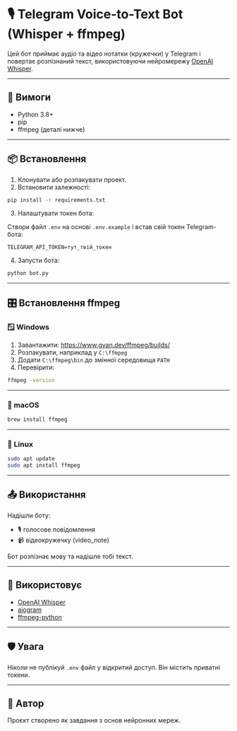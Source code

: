 # 🎙️ Telegram Voice-to-Text Bot (Whisper + ffmpeg)

Цей бот приймає аудіо та відео нотатки (кружечки) у Telegram і повертає розпізнаний текст, використовуючи нейромережу [OpenAI Whisper](https://github.com/openai/whisper).

---

## 🔧 Вимоги

- Python 3.8+
- pip
- ffmpeg (деталі нижче)

---

## 📦 Встановлення

1. Клонувати або розпакувати проект.
2. Встановити залежності:

```bash
pip install -r requirements.txt
```

3. Налаштувати токен бота:

Створи файл `.env` на основі `.env.example` і встав свій токен Telegram-бота:

```
TELEGRAM_API_TOKEN=тут_твій_токен
```

4. Запусти бота:

```bash
python bot.py
```

---

## 🎛️ Встановлення ffmpeg

### 🪟 Windows

1. Завантажити: https://www.gyan.dev/ffmpeg/builds/
2. Розпакувати, наприклад у `C:\ffmpeg`
3. Додати `C:\ffmpeg\bin` до змінної середовища `PATH`
4. Перевірити:

```bash
ffmpeg -version
```

---

### 🍎 macOS

```bash
brew install ffmpeg
```

---

### 🐧 Linux

```bash
sudo apt update
sudo apt install ffmpeg
```

---

## 📤 Використання

Надішли боту:
- 🎙️ голосове повідомлення
- 📹 відеокружечку (video_note)

Бот розпізнає мову та надішле тобі текст.

---

## 🧠 Використовує

- [OpenAI Whisper](https://github.com/openai/whisper)
- [aiogram](https://docs.aiogram.dev)
- [ffmpeg-python](https://github.com/kkroening/ffmpeg-python)

---

## 🛡️ Увага

Ніколи не публікуй `.env` файл у відкритий доступ. Він містить приватні токени.

---

## 💬 Автор

Проєкт створено як завдання з основ нейронних мереж.
